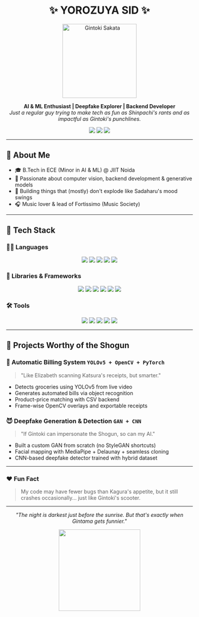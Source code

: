 
<h1 align="center">✨ YOROZUYA SID ✨</h1>
<p align="center">
  <img src="https://media.tenor.com/kZKoE8ZpWj4AAAAC/gintoki-gintama.gif" width="200" alt="Gintoki Sakata">
</p>

<p align="center">
  <b>AI & ML Enthusiast | Deepfake Explorer | Backend Developer</b><br>
  <i>Just a regular guy trying to make tech as fun as Shinpachi's rants and as impactful as Gintoki's punchlines.</i>
</p>

<p align="center">
  <a href="mailto:roysiddhant2003@gmail.com"><img src="https://img.shields.io/badge/Gmail-roysiddhant2003@gmail.com-D14836?style=for-the-badge&logo=gmail&logoColor=white"></a>
  <a href="https://www.linkedin.com/in/siddhant-roy-6602b0213/"><img src="https://img.shields.io/badge/LinkedIn-Siddhant%20Roy-0077B5?style=for-the-badge&logo=linkedin&logoColor=white"></a>
  <a href="https://github.com/roy-sid"><img src="https://img.shields.io/badge/GitHub-roy--sid-181717?style=for-the-badge&logo=github&logoColor=white"></a>
</p>

---

## 💪 About Me

- 🎓 B.Tech in ECE (Minor in AI & ML) @ JIIT Noida
- 🤖 Passionate about computer vision, backend development & generative models
- 🔧 Building things that (mostly) don't explode like Sadaharu's mood swings
- 🎧 Music lover & lead of Fortissimo (Music Society)

---

## 🚀 Tech Stack

### 👨‍💻 Languages
<p align="center">
  <img src="https://img.shields.io/badge/C++-00599C?style=for-the-badge&logo=c%2B%2B&logoColor=white" />
  <img src="https://img.shields.io/badge/Python-3776AB?style=for-the-badge&logo=python&logoColor=white" />
  <img src="https://img.shields.io/badge/Java-007396?style=for-the-badge&logo=java&logoColor=white" />
  <img src="https://img.shields.io/badge/SQL-4479A1?style=for-the-badge&logo=mysql&logoColor=white" />
  <img src="https://img.shields.io/badge/JavaScript-F7DF1E?style=for-the-badge&logo=javascript&logoColor=black" />
</p>

### 🔬 Libraries & Frameworks
<p align="center">
  <img src="https://img.shields.io/badge/PyTorch-EE4C2C?style=for-the-badge&logo=pytorch&logoColor=white" />
  <img src="https://img.shields.io/badge/OpenCV-5C3EE8?style=for-the-badge&logo=opencv&logoColor=white" />
  <img src="https://img.shields.io/badge/MediaPipe-FF6F00?style=for-the-badge&logo=mediapipe&logoColor=white" />
  <img src="https://img.shields.io/badge/Numpy-013243?style=for-the-badge&logo=numpy&logoColor=white" />
  <img src="https://img.shields.io/badge/Pandas-150458?style=for-the-badge&logo=pandas&logoColor=white" />
  <img src="https://img.shields.io/badge/Matplotlib-11557C?style=for-the-badge&logo=plotly&logoColor=white" />
</p>

### 🛠 Tools
<p align="center">
  <img src="https://img.shields.io/badge/Git-F05032?style=for-the-badge&logo=git&logoColor=white" />
  <img src="https://img.shields.io/badge/GitHub-181717?style=for-the-badge&logo=github&logoColor=white" />
  <img src="https://img.shields.io/badge/Colab-F9AB00?style=for-the-badge&logo=googlecolab&logoColor=white" />
  <img src="https://img.shields.io/badge/VSCode-007ACC?style=for-the-badge&logo=visualstudiocode&logoColor=white" />
  <img src="https://img.shields.io/badge/PyCharm-000000?style=for-the-badge&logo=pycharm&logoColor=white" />
</p>

---

## 🌌 Projects Worthy of the Shogun

### 📝 Automatic Billing System `YOLOv5 + OpenCV + PyTorch`
> "Like Elizabeth scanning Katsura's receipts, but smarter."
- Detects groceries using YOLOv5 from live video
- Generates automated bills via object recognition
- Product-price matching with CSV backend
- Frame-wise OpenCV overlays and exportable receipts

### 😈 Deepfake Generation & Detection `GAN + CNN`
> "If Gintoki can impersonate the Shogun, so can my AI."
- Built a custom GAN from scratch (no StyleGAN shortcuts)
- Facial mapping with MediaPipe + Delaunay + seamless cloning
- CNN-based deepfake detector trained with hybrid dataset

---

### ❤️ Fun Fact
> My code may have fewer bugs than Kagura's appetite, but it still crashes occasionally... just like Gintoki's scooter.

---

<p align="center">
  <i>"The night is darkest just before the sunrise. But that's exactly when Gintama gets funnier."</i>
</p>

<p align="center">
  <img src="https://media.tenor.com/YdcZLrQQEDoAAAAC/gintama-gintoki.gif" width="220" />
</p>

